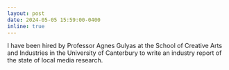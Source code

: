 ```yaml
---
layout: post
date: 2024-05-05 15:59:00-0400
inline: true
---
```


I have been hired by Professor Agnes Gulyas at the School of Creative Arts and Industries in the University of Canterbury to write an industry report of the state of local media research.
